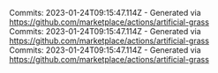 Commits: 2023-01-24T09:15:47.114Z - Generated via https://github.com/marketplace/actions/artificial-grass
<br>
Commits: 2023-01-24T09:15:47.114Z - Generated via https://github.com/marketplace/actions/artificial-grass
<br>
Commits: 2023-01-24T09:15:47.114Z - Generated via https://github.com/marketplace/actions/artificial-grass
<br>
